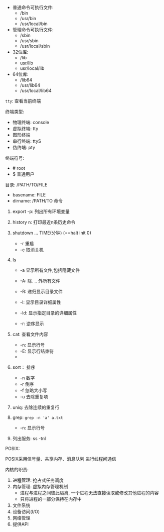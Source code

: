 
- 普通命令可执行文件:
  - /bin
  - /usr/bin
  - /usr/local/bin
- 管理命令可执行文件:
  - /sbin
  - /usr/sbin
  - /usr/local/sbin
- 32位库:
  - /lib
  - usr/lib
  - usr/local/lib
- 64位库:
  - /lib64
  - /usr/lib64
  - /usr/local/lib64

```tty```: 查看当前终端

 终端类型:

- 物理终端: console
- 虚拟终端: tty
- 图形终端
- 串行终端: ttyS
- 伪终端: pty

终端符号:

- \# root
- $ 普通用户

目录: /PATH/TO/FILE

- basename: FILE
- dirname: /PATH/TO
命令
1. export -p: 列出所有环境变量

2. history n: 打印最近n条历史命令

3. shutdown ... TIME(分钟)   (==halt  init 0)
   - -r 重启
   - -c 取消关机

4. ls 

   - -a 显示所有文件,包括隐藏文件
   - -A: 除. .. 外所有文件


   - -R: 递归显示目录文件
   - -l: 显示目录详细属性
   - -ld: 显示指定目录的详细属性
   - -r: 逆序显示

5. cat: 查看文件内容

   - -n: 显示行号
   - -E: 显示行结束符
   - ​

6. sort： 排序
   - -n 数字
   - -r 倒序
   - -f 忽略大小写
   - -u 去除重复项

7. uniq: 去除连续的重复行

8. grep: ```grep -n 'a' a.txt```
   - -n: 显示行号

9. 列出服务: ss -tnl

POSIX:

POSIX采用信号量、共享内存、消息队列 进行线程间通信

内核的职责:

1. 进程管理: 抢占式任务调度
2. 内存管理: 虚拟内存管理机制
   - 进程与进程之间彼此隔离, 一个进程无法直接读取或修改其他进程的内容
   - 只将进程的一部分保持在内存中
3. 文件系统
4. 设备访问(I/O)
5. 网络管理
6. 提供API
